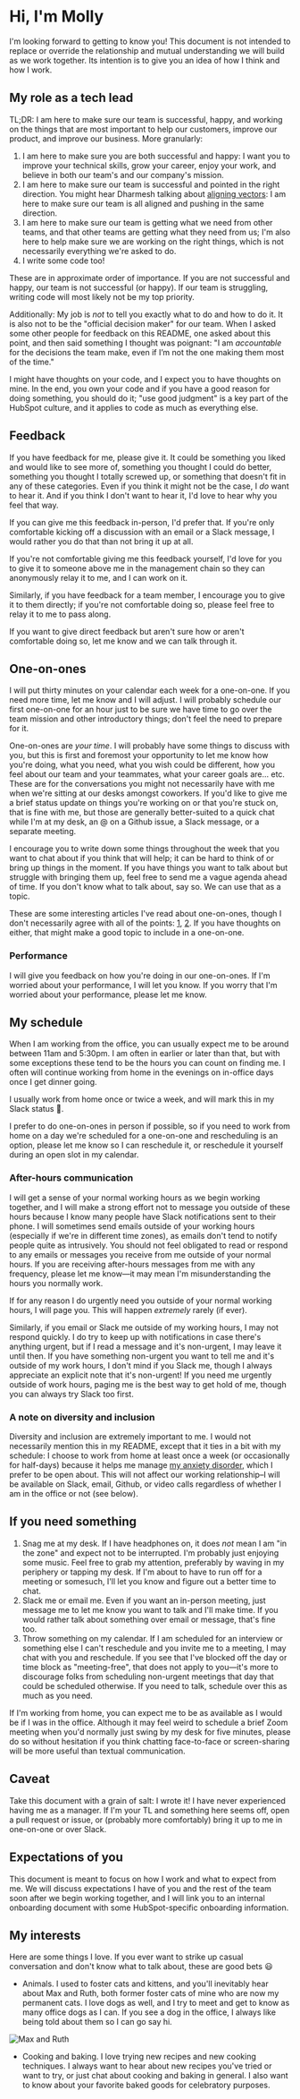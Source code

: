 # Hi, I'm Molly

I'm looking forward to getting to know you! This document is not intended to replace or override the relationship and mutual understanding we will build as we work together. Its intention is to give you an idea of how I think and how I work.

## My role as a tech lead

TL;DR: I am here to make sure our team is successful, happy, and working on the things that are most important to help our customers, improve our product, and improve our business. More granularly:

1.  I am here to make sure you are both successful and happy: I want you to improve your technical skills, grow your career, enjoy your work, and believe in both our team's and our company's mission.
2.  I am here to make sure our team is successful and pointed in the right direction. You might hear Dharmesh talking about [aligning vectors](https://thinkgrowth.org/what-elon-musk-taught-me-about-growing-a-business-c2c173f5bff3): I am here to make sure our team is all aligned and pushing in the same direction.
3.  I am here to make sure our team is getting what we need from other teams, and that other teams are getting what they need from us; I'm also here to help make sure we are working on the right things, which is not necessarily everything we're asked to do.
4.  I write some code too!

These are in approximate order of importance. If you are not successful and happy, our team is not successful (or happy). If our team is struggling, writing code will most likely not be my top priority.

Additionally: My job is _not_ to tell you exactly what to do and how to do it. It is also not to be the "official decision maker" for our team. When I asked some other people for feedback on this README, one asked about this point, and then said something I thought was poignant: "I am _accountable_ for the decisions the team make, even if I’m not the one making them most of the time."

I might have thoughts on your code, and I expect you to have thoughts on mine. In the end, you own your code and if you have a good reason for doing something, you should do it; "use good judgment" is a key part of the HubSpot culture, and it applies to code as much as everything else.

## Feedback

If you have feedback for me, please give it. It could be something you liked and would like to see more of, something you thought I could do better, something you thought I totally screwed up, or something that doesn't fit in any of these categories. Even if you think it might not be the case, I _do_ want to hear it. And if you think I don't want to hear it, I'd love to hear why you feel that way.

If you can give me this feedback in-person, I'd prefer that. If you're only comfortable kicking off a discussion with an email or a Slack message, I would rather you do that than not bring it up at all.

If you're not comfortable giving me this feedback yourself, I'd love for you to give it to someone above me in the management chain so they can anonymously relay it to me, and I can work on it.

Similarly, if you have feedback for a team member, I encourage you to give it to them directly; if you're not comfortable doing so, please feel free to relay it to me to pass along.

If you want to give direct feedback but aren't sure how or aren't comfortable doing so, let me know and we can talk through it.

## One-on-ones

I will put thirty minutes on your calendar each week for a one-on-one. If you need more time, let me know and I will adjust. I will probably schedule our first one-on-one for an hour just to be sure we have time to go over the team mission and other introductory things; don't feel the need to prepare for it.

One-on-ones are _your time_. I will probably have some things to discuss with you, but this is first and foremost your opportunity to let me know how you're doing, what you need, what you wish could be different, how you feel about our team and your teammates, what your career goals are... etc. These are for the conversations you might not necessarily have with me when we're sitting at our desks amongst coworkers. If you'd like to give me a brief status update on things you're working on or that you're stuck on, that is fine with me, but those are generally better-suited to a quick chat while I'm at my desk, an @ on a Github issue, a Slack message, or a separate meeting.

I encourage you to write down some things throughout the week that you want to chat about if you think that will help; it can be hard to think of or bring up things in the moment. If you have things you want to talk about but struggle with bringing them up, feel free to send me a vague agenda ahead of time. If you don't know what to talk about, say so. We can use that as a topic.

These are some interesting articles I've read about one-on-ones, though I don't necessarily agree with all of the points: [1](https://getlighthouse.com/blog/effective-1-on-1-meetings/), [2](https://medium.com/@mrabkin/the-art-of-the-awkward-1-1-f4e1dcbd1c5c). If you have thoughts on either, that might make a good topic to include in a one-on-one.

### Performance

I will give you feedback on how you're doing in our one-on-ones. If I'm worried about your performance, I will let you know. If you worry that I'm worried about your performance, please let me know.

## My schedule

When I am working from the office, you can usually expect me to be around between 11am and 5:30pm. I am often in earlier or later than that, but with some exceptions these tend to be the hours you can count on finding me. I often will continue working from home in the evenings on in-office days once I get dinner going.

I usually work from home once or twice a week, and will mark this in my Slack status 🏡. 

I prefer to do one-on-ones in person if possible, so if you need to work from home on a day we're scheduled for a one-on-one and rescheduling is an option, please let me know so I can reschedule it, or reschedule it yourself during an open slot in my calendar.

### After-hours communication

I will get a sense of your normal working hours as we begin working together, and I will make a strong effort not to message you outside of these hours because I know many people have Slack notifications sent to their phone. I will sometimes send emails outside of your working hours (especially if we're in different time zones), as emails don't tend to notify people quite as intrusively. You should not feel obligated to read or respond to any emails or messages you receive from me outside of your normal hours. If you are receiving after-hours messages from me with any frequency, please let me know—it may mean I'm misunderstanding the hours you normally work.

If for any reason I do urgently need you outside of your normal working hours, I will page you. This will happen _extremely_ rarely (if ever).

Similarly, if you email or Slack me outside of my working hours, I may not respond quickly. I do try to keep up with notifications in case there's anything urgent, but if I read a message and it's non-urgent, I may leave it until then. If you have something non-urgent you want to tell me and it's outside of my work hours, I don't mind if you Slack me, though I always appreciate an explicit note that it's non-urgent! If you need me urgently outside of work hours, paging me is the best way to get hold of me, though you can always try Slack too first.

### A note on diversity and inclusion

Diversity and inclusion are extremely important to me. I would not necessarily mention this in my README, except that it ties in a bit with my schedule: I choose to work from home at least once a week (or occasionally for half-days) because it helps me manage [my anxiety disorder](https://adaa.org/understanding-anxiety/generalized-anxiety-disorder-gad#), which I prefer to be open about. This will not affect our working relationship–I will be available on Slack, email, Github, or video calls regardless of whether I am in the office or not (see below).

## If you need something

1.  Snag me at my desk. If I have headphones on, it does _not_ mean I am "in the zone" and expect not to be interrupted. I'm probably just enjoying some music. Feel free to grab my attention, preferably by waving in my periphery or tapping my desk. If I'm about to have to run off for a meeting or somesuch, I'll let you know and figure out a better time to chat.
2.  Slack me or email me. Even if you want an in-person meeting, just message me to let me know you want to talk and I'll make time. If you would rather talk about something over email or message, that's fine too.
3.  Throw something on my calendar. If I am scheduled for an interview or something else I can't reschedule and you invite me to a meeting, I may chat with you and reschedule. If you see that I've blocked off the day or time block as "meeting-free", that does not apply to you—it's more to discourage folks from scheduling non-urgent meetings that day that could be scheduled otherwise. If you need to talk, schedule over this as much as you need.

If I'm working from home, you can expect me to be as available as I would be if I was in the office. Although it may feel weird to schedule a brief Zoom meeting when you'd normally just swing by my desk for five minutes, please do so without hesitation if you think chatting face-to-face or screen-sharing will be more useful than textual communication.

## Caveat

Take this document with a grain of salt: I wrote it! I have never experienced having me as a manager. If I'm your TL and something here seems off, open a pull request or issue, or (probably more comfortably) bring it up to me in one-on-one or over Slack.

## Expectations of you

This document is meant to focus on how I work and what to expect from me. We will discuss expectations I have of you and the rest of the team soon after we begin working together, and I will link you to an internal onboarding document with some HubSpot-specific onboarding information.

## My interests
Here are some things I love. If you ever want to strike up casual conversation and don't know what to talk about, these are good bets :smiley:

* Animals. I used to foster cats and kittens, and you'll inevitably hear about Max and Ruth, both former foster cats of mine who are now my permanent cats. I love dogs as well, and I try to meet and get to know as many office dogs as I can. If you see a dog in the office, I always like being told about them so I can go say hi.

![Max and Ruth](/max-and-ruth.jpg)

* Cooking and baking. I love trying new recipes and new cooking techniques. I always want to hear about new recipes you've tried or want to try, or just chat about cooking and baking in general. I also want to know about your favorite baked goods for celebratory purposes.
